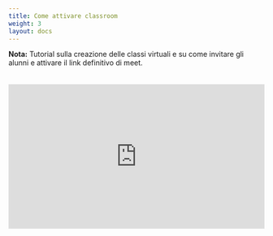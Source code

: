 ```yaml
---
title: Come attivare classroom
weight: 3
layout: docs
---
```


<div class="note">
  <strong>Nota:</strong> Tutorial sulla creazione delle classi virtuali e su come invitare gli alunni e attivare il link definitivo di meet.
</div>
<br>
<br>

<div style="position: relative; padding-bottom: 56.25%; height: 0;"><iframe src="https://www.loom.com/embed/5e4e6f2d186d4e28b6dd141f704f17df" frameborder="0" webkitallowfullscreen mozallowfullscreen allowfullscreen style="position: absolute; top: 0; left: 0; width: 100%; height: 100%;"></iframe></div>
<br>
<br>
